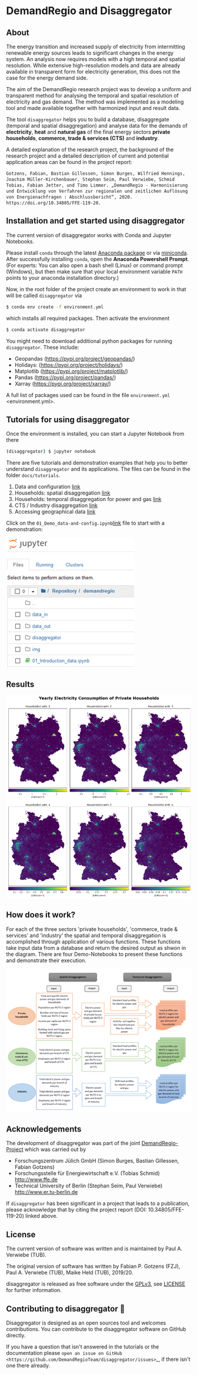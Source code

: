 # DemandRegio and Disaggregator

## About
The energy transition and increased supply of electricity from intermitting renewable energy sources leads to significant changes in the energy system. An analysis now requires models with a high temporal and spatial resolution. While extensive high-resolution models and data are already available in transparent form for electricity generation, this does not the case for the energy demand side.

The aim of the DemandRegio research project was to develop a uniform and transparent method for analysing the temporal and spatial resolution of electricity and gas demand. The method was implemented as a modeling tool and made available together with harmonized input and result data. 

The tool `disaggregator` helps you to build a database, disaggregate (temporal and spatial disaggregation) and analyse data for the demands of **electricity**, **heat** and **natural gas** of the final energy sectors **private households**, **commerce, trade & services (CTS)** and **industry**.

A detailed explanation of the research project, the background of the research project and a detailed description of current and potential application areas can be found in the project report:

	Gotzens, Fabian, Bastian Gillessen, Simon Burges, Wilfried Hennings, Joachim Müller-Kirchenbauer, Stephan Seim, Paul Verwiebe, Schmid Tobias, Fabian Jetter, und Timo Limmer. „DemandRegio - Harmonisierung und Entwicklung von Verfahren zur regionalen und zeitlichen Auflösung von Energienachfragen : Abschlussbericht“, 2020. https://doi.org/10.34805/FFE-119-20.

## Installation and get started using disaggregator

The current version of disaggregator works with Conda and Jupyter Notebooks.

Please install `conda` through the latest [Anaconda package](https://www.anaconda.com/distribution/) or via [miniconda](https://docs.conda.io/en/latest/miniconda.html). After successfully installing `conda`, open the **Anaconda Powershell Prompt**.
(For experts: You can also open a bash shell (Linux) or command prompt (Windows), but then make sure that your local environment variable `PATH` points to your anaconda installation directory.)

Now, in the root folder of the project create an environment to work in that will be called `disaggregator` via

```bash
$ conda env create -f environment.yml
```

which installs all required packages. Then activate the environment

```bash
$ conda activate disaggregator
```

You might need to download additional python packages for running `disaggregator`. These include:
- Geopandas (https://pypi.org/project/geopandas/)
- Holidays: (https://pypi.org/project/holidays/)
- Matplotlib (https://pypi.org/project/matplotlib/)
- Pandas (https://pypi.org/project/pandas/)
- Xarray (https://pypi.org/project/xarray/)

A full list of packages used can be found in the file `environment.yml` <environment.yml>.


## Tutorials for using disaggregator

Once the environment is installed, you can start a Jupyter Notebook from there

```bash
(disaggregator) $ jupyter notebook
```

There are five tutorials and demonstration examples that help you to better understand `disaggregator` and its applications. The files can be found in the folder `docs/tutorials`.

1. Data and configuration [link](tutorials/01_Demo_data-and-config.ipynb)
2. Households: spatial disaggregation [link](tutorials/02_Demo_households_spatial_disaggregations.ipynb)
3. Households: temporal disaggregation for power and gas [link](tutorials/03_Demo_households_temporal_disaggregations_power_and_gas.ipynb)
4. CTS / Industry disaggregation [link](tutorials/04_Demo_CTS_Industry_disaggregation.ipynb)
5. Accessing geographical data [link](tutorials/05_Demo_accessing_geographical_data.ipynb)

Click on the `01_Demo_data-and-config.ipynb`[link](tutorials/01_Demo_data-and-config.ipynb) file to start with a demonstration:

![Jupyter_View][img_01]

[img_01]: docs/_static//jupyter_notebook.png "Jupyter Notebook View"

## Results

![Jupyter_View][img_02]

[img_02]: docs/_static/spatial_elc_by_household_sizes.png "Year Electricity Consumption of Private Households"


## How does it work?

For each of the three sectors 'private households', 'commerce, trade & services' and 'industry' the spatial and temporal disaggregation is accomplished through application of various functions. These functions take input data from a database and return the desired output as shwon in the diagram. There are four Demo-Notebooks to present these functions and demonstrate their execution.

![Jupyter_View][img_03]

[img_03]: docs/_static//model_overview.png "Schematic diagram of modelling approach"

## Acknowledgements

The development of disaggregator was part of the joint [DemandRegio-Project](https://www.ffe.de/en/topics-and-methods/production-and-market/736-harmonization-and-development-of-methods-for-a-spatial-and-temporal-resolution-of-energy-demands-demandregio) which was carried out by

- Forschungszentrum Jülich GmbH (Simon Burges, Bastian Gillessen, Fabian Gotzens)
- Forschungsstelle für Energiewirtschaft e.V. (Tobias Schmid) <http://www.ffe.de>
- Technical University of Berlin (Stephan Seim, Paul Verwiebe) <http://www.er.tu-berlin.de>

If `disaggregator` has been significant in a project that leads to a publication, please acknowledge that by citing the project report (DOI: 10.34805/FFE-119-20) linked above.


## License
The current version of software was written and is maintained by Paul A. Verwiebe (TUB).

The original version of software has written by Fabian P. Gotzens (FZJ), Paul A. Verwiebe (TUB), Maike Held (TUB), 2019/20.

disaggregator is released as free software under the [GPLv3](http://www.gnu.org/licenses/gpl-3.0.en.html), see [LICENSE](LICENSE) for further information.


## Contributing to disaggregator 🎁
Disaggregator is designed as an open sources tool and welcomes contributions. You can contribute to the disaggregator software on GitHub directly.

If you have a question that isn't answered in the tutorials or the documentation please `open an issue on GitHub <https://github.com/DemandRegioTeam/disaggregator/issues>`_, if there isn't one there already.
